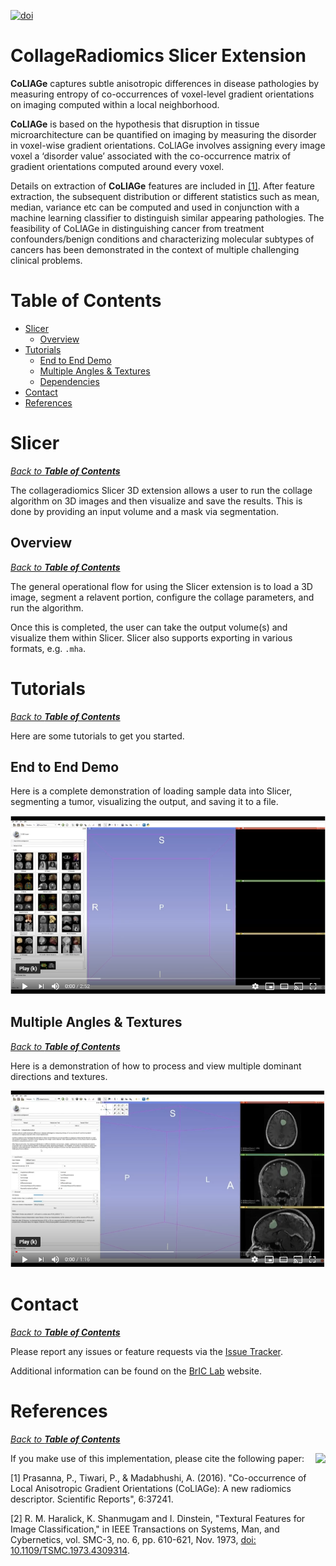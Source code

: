 [![doi](https://img.shields.io/badge/doi-10.1038/srep37241-brightgreen.svg)](https://doi.org/10.1038/srep37241)

# CollageRadiomics Slicer Extension

**CoLlAGe** captures subtle anisotropic differences in disease pathologies by measuring entropy of co-occurrences of voxel-level gradient orientations on imaging computed within a local neighborhood.

**CoLlAGe** is based on the hypothesis that disruption in tissue microarchitecture can be quantified on imaging by measuring the disorder in voxel-wise gradient orientations. CoLlAGe involves assigning every image voxel a ‘disorder value’ associated with the co-occurrence matrix of gradient orientations computed around every voxel.

Details on extraction of **CoLlAGe** features are included in [\[1\]](#references). After feature extraction, the subsequent distribution or different statistics such as mean, median, variance etc can be computed and used in conjunction with a machine learning classifier to distinguish similar appearing pathologies. The feasibility of CoLlAGe in distinguishing cancer from treatment confounders/benign conditions and characterizing molecular subtypes of cancers has been demonstrated in the context of multiple challenging clinical problems.

# Table of Contents
- [Slicer](#slicer)
  - [Overview](#overview)
- [Tutorials](#tutorials)
  - [End to End Demo](#end-to-end-demo)
  - [Multiple Angles & Textures](#multiple-angles-&-textures)
  - [Dependencies](#dependencies)
- [Contact](#contact)
- [References](#references)

# Slicer
_[Back to **Table of Contents**](#table-of-contents)_

The collageradiomics Slicer 3D extension allows a user to run the collage algorithm on 3D images and then visualize and save the results. This is done by providing an input volume and a mask via segmentation.

## Overview
_[Back to **Table of Contents**](#table-of-contents)_

The general operational flow for using the Slicer extension is to load a 3D image, segment a relavent portion, configure the collage parameters, and run the algorithm.

Once this is completed, the user can take the output volume(s) and visualize them within Slicer. Slicer also supports exporting in various formats, e.g. `.mha`.

# Tutorials
_[Back to **Table of Contents**](#table-of-contents)_

Here are some tutorials to get you started.

## End to End Demo

Here is a complete demonstration of loading sample data into Slicer, segmenting a tumor, visualizing the output, and saving it to a file.

[![Collage Demonstration](Tutorials/CollageFullDemo.png?raw=true)](https://youtu.be/9om8FMpY1vA "Collage Demonstration")

## Multiple Angles & Textures
_[Back to **Table of Contents**](#table-of-contents)_

Here is a demonstration of how to process and view multiple dominant directions and textures.

[![Collage Multiple Angles & Textures Demonstration](Tutorials/CollageMultipleDemo.png?raw=true)](https://youtu.be/9om8FMpY1vA "Collage Multiple Angles & Textures Demonstration")

# Contact
_[Back to **Table of Contents**](#table-of-contents)_

Please report any issues or feature requests via the [Issue Tracker](https://github.com/radxtools/collageradiomics/issues).

Additional information can be found on the [BrIC Lab](http://bric-lab.com) website.

# References
_[Back to **Table of Contents**](#table-of-contents)_

<a href="http://bric-lab.com"><img align="right" height=100 src="https://static.wixstatic.com/media/a0e8e5_809a649f13254ff293405c7476004e20~mv2.png/v1/fill/w_248,h_240,al_c,usm_0.66_1.00_0.01/a0e8e5_809a649f13254ff293405c7476004e20~mv2.png"></a>

If you make use of this implementation, please cite the following paper:

[1] Prasanna, P., Tiwari, P., & Madabhushi, A. (2016). "Co-occurrence of Local Anisotropic Gradient Orientations (CoLlAGe): A new radiomics descriptor. Scientific Reports", 6:37241.

[2] R. M. Haralick, K. Shanmugam and I. Dinstein, "Textural Features for Image Classification," in IEEE Transactions on Systems, Man, and Cybernetics, vol. SMC-3, no. 6, pp. 610-621, Nov. 1973, [doi: 10.1109/TSMC.1973.4309314](https://doi.org/10.1109/TSMC.1973.4309314).
